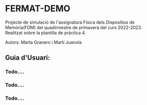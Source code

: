 # FERMAT-DEMO

Projecte de simulació de l'assignatura Física dels Dispositius de Memòria(FDM) del quadirmestre de primavera del curs 2022-2023.
Realitzat sobre la plantilla de pràctica 4.

Autors: Marta Granero i Martí Juanola

## Guia d'Usuari:

### Todo....
### Todo....
### Todo....


